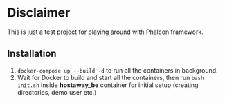# Disclaimer

This is just a test project for playing around with Phalcon framework.

## Installation

1.  `docker-compose up --build -d` to run all the containers in background.
2. Wait for Docker to build and start all the containers, then run `bash init.sh` inside **hostaway_be** container for initial setup (creating directories, demo user etc.)
